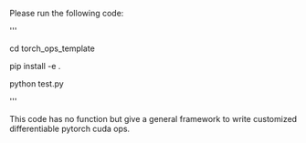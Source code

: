 Please run the following code:

'''

cd torch_ops_template

pip install -e .

python test.py

'''

This code has no function but give a general framework to write customized differentiable pytorch cuda ops.